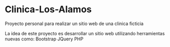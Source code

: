 # Clinica-Los-Alamos
Proyecto personal para realizar un sitio web de una clinica ficticia

La idea de este proyecto es desarrollar un sitio web utilizando herramientas nuevas como:
Bootstrap
JQuery
PHP

